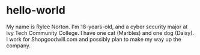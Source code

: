 # hello-world
My name is Rylee Norton. I'm 18-years-old, and a cyber security major at Ivy Tech Community College. I have one cat (Marbles) and one dog (Daisy). I work for Shopgoodwill.com and possibly plan to make my way up the company.
